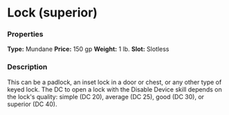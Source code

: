 ﻿---
Title: "Lock (superior)"
Type: "Mundane"
Price: "150 gp"
Weight: "1 lb."
Slot: "Slotless"
Description: |
  "This can be a padlock, an inset lock in a door or chest, or any other type of keyed lock. The DC to open a lock with the Disable Device skill depends on the lock's quality: simple (DC 20), average (DC 25), good (DC 30), or superior (DC 40)."
Sources: "['Core Rulebook', 'Ultimate Equipment']"
---

# Lock (superior)

### Properties

**Type:** Mundane **Price:** 150 gp **Weight:** 1 lb. **Slot:** Slotless

### Description

This can be a padlock, an inset lock in a door or chest, or any other type of keyed lock. The DC to open a lock with the Disable Device skill depends on the lock's quality: simple (DC 20), average (DC 25), good (DC 30), or superior (DC 40).


